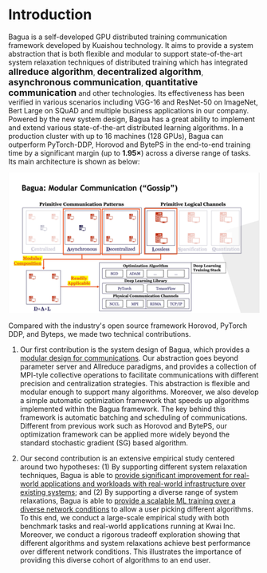 # Introduction

Bagua is a self-developed GPU distributed training communication framework developed by Kuaishou technology. It aims to provide a system abstraction that is both flexible and modular to support state-of-the-art system relaxation techniques of distributed training which has integrated **<font size=4>allreduce algorithm</font>**, **<font size=4>decentralized algorithm</font>**, **<font size=4>asynchronous communication</font>**, **<font size=4>quantitative communication</font>** and other technologies. Its effectiveness has been verified in various scenarios including VGG-16 and ResNet-50 on ImageNet, Bert Large on SQuAD and multiple business applications in our company. Powered by the new system design, Bagua has a great ability to implement and extend various state-of-the-art distributed learning algorithms. In a production cluster with up to 16 machines (128 GPUs), Bagua can outperform PyTorch-DDP, Horovod and BytePS in the end-to-end training time by a significant margin (up to **1.95×**) across a diverse range of tasks. Its main architecture is shown as below:

![avatar](./figures/architecture.png)

Compared with the industry's open source framework Horovod, PyTorch DDP, and Byteps, we made two technical contributions.

1. Our first contribution is the system design of Bagua, which provides a <u>modular design for communications</u>. Our abstraction goes beyond parameter server and Allreduce paradigms, and provides a collection of MPI-tyle collective operations to facilitate communications with different precision and centralization strategies. This abstraction is flexible and modular enough to support many algorithms. Moreover, we also develop a simple automatic optimization framework that speeds up algorithms implemented within the Bagua framework. The key behind this framework is automatic batching and scheduling of communications. Different from previous work such as Horovod and BytePS, our optimization framework can be applied more widely beyond the standard stochastic gradient (SG) based algorithm.


2. Our second contribution is an extensive empirical study centered around two hypotheses: (1) By supporting different system relaxation techniques, Bagua is able to <u>provide significant improvement for real-world applications and workloads with real-world infrastructure over existing systems</u>; and (2) By supporting a diverse range of system relaxations, Bagua is able to <u>provide a scalable ML training over a diverse network conditions</u> to allow a user picking different algorithms. To this end, we conduct a large-scale empirical study with both benchmark tasks and real-world applications running at Kwai Inc. Moreover, we conduct a rigorous tradeoff exploration showing that different algorithms and system relaxations achieve best performance over different network conditions. This illustrates the importance of providing this diverse cohort of algorithms to an end user.

